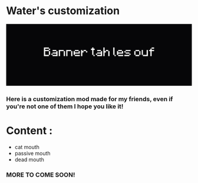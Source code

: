 # Water's customization
![banner](https://github.com/Water2070/PEAK_modding/blob/main/Images/Banner.png)
### Here is a customization mod made for my friends, even if you're not one of them I hope you like it!

# Content :
- cat mouth
- passive mouth 
- dead mouth 

### MORE TO COME SOON!

